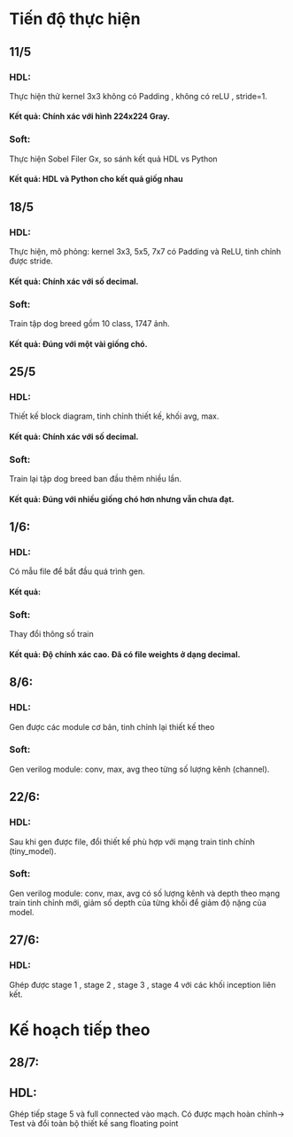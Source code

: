 # Tiến độ thực hiện

## 11/5
### HDL:
Thực hiện thử kernel 3x3 không có Padding , không có reLU , stride=1.
#### Kết quả: Chính xác với hình 224x224 Gray.
### Soft:
Thực hiện Sobel Filer Gx, so sánh kết quả HDL vs Python
#### Kết quả: HDL và Python cho kết quả giốg nhau
## 18/5
### HDL:
Thực hiện, mô phỏng: kernel 3x3, 5x5, 7x7 có Padding và ReLU, tinh chỉnh được stride.
#### Kết quả: Chính xác với số decimal.
### Soft:
Train tập dog breed gồm 10 class, 1747 ảnh.
#### Kết quả: Đúng với một vài giống chó.
## 25/5
### HDL:
Thiết kế block diagram, tinh chỉnh thiết kế, khối avg, max.
#### Kết quả: Chính xác với số decimal.
### Soft:
Train lại tập dog breed ban đầu thêm nhiều lần.
#### Kết quả: Đúng với nhiều giống chó hơn nhưng vẫn chưa đạt.
## 1/6:
### HDL:
Có mẫu file để bắt đầu quá trình gen.
#### Kết quả:
### Soft:
Thay đổi thông số train
#### Kết quả: Độ chính xác cao. Đã có file weights ở dạng decimal.
## 8/6:
### HDL: 
Gen được các module cơ bản, tinh chỉnh lại thiết kế theo 
### Soft:
Gen verilog module: conv, max, avg theo từng số lượng kênh (channel).
## 22/6:
### HDL: 
Sau khi gen được file, đổi thiết kế phù hợp với mạng train tinh chỉnh (tiny_model).
### Soft:
Gen verilog module: conv, max, avg có số lượng kênh và depth theo mạng train tinh chỉnh mới, giảm số depth của từng khối để giảm độ nặng của model.
## 27/6:
### HDL: 
Ghép được stage 1 , stage 2 , stage 3 , stage 4 với các khối inception liên kết.
# Kế hoạch tiếp theo
## 28/7:
## HDL: 
Ghép tiếp stage 5 và full connected vào mạch.
Có được mạch hoàn chỉnh-> Test và đổi toàn bộ thiết kế sang floating point
